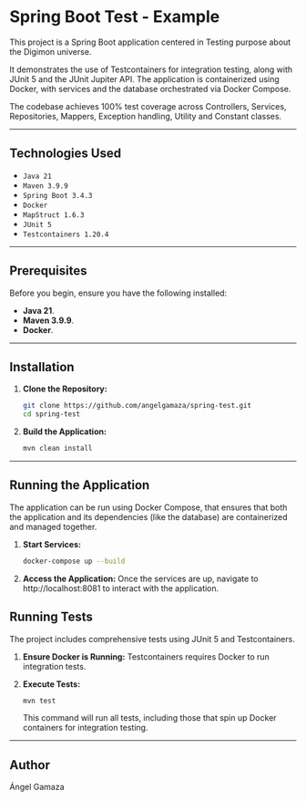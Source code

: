 # Spring Boot Test - Example

This project is a Spring Boot application centered in Testing purpose about the Digimon universe.

It demonstrates the use of Testcontainers for integration testing, along with JUnit 5 and the JUnit Jupiter API. The application is containerized using Docker, with services and
the database orchestrated via Docker Compose.

The codebase achieves 100% test coverage across Controllers, Services, Repositories, Mappers, Exception handling, Utility and Constant classes.

---

## Technologies Used

- `Java 21`
- `Maven 3.9.9`
- `Spring Boot 3.4.3`
- `Docker`
- `MapStruct 1.6.3`
- `JUnit 5`
- `Testcontainers 1.20.4`

---

## Prerequisites

Before you begin, ensure you have the following installed:

- **Java 21**.
- **Maven 3.9.9**.
- **Docker**.

---

## Installation

1. **Clone the Repository:**

   ```bash
   git clone https://github.com/angelgamaza/spring-test.git
   cd spring-test
   ```

2. **Build the Application:**

    ```bash
    mvn clean install
   ```

---

## Running the Application

The application can be run using Docker Compose, that ensures that both the application and its dependencies (like the database) are containerized and managed together.

1. **Start Services:**

    ```bash
   docker-compose up --build
   ```

2. **Access the Application:** Once the services are up, navigate to http://localhost:8081 to interact with the application.

## Running Tests

The project includes comprehensive tests using JUnit 5 and Testcontainers.

1. **Ensure Docker is Running:** Testcontainers requires Docker to run integration tests.

2. **Execute Tests:**

    ```bash
    mvn test
    ```
   This command will run all tests, including those that spin up Docker containers for integration testing.

---

## Author

Ángel Gamaza